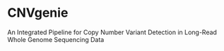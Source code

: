 # CNVgenie
An Integrated Pipeline for Copy Number Variant Detection in Long-Read Whole Genome Sequencing Data
